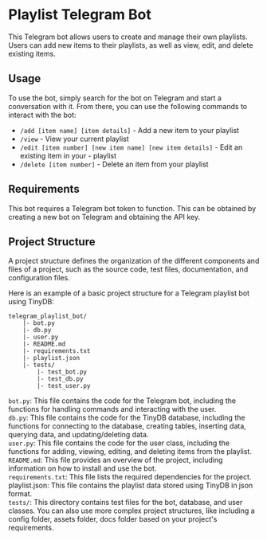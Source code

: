 # Playlist Telegram Bot
This Telegram bot allows users to create and manage their own playlists. Users can add new items to their playlists, as well as view, edit, and delete existing items.

## Usage
To use the bot, simply search for the bot on Telegram and start a conversation with it. From there, you can use the following commands to interact with the bot:

- `/add [item name] [item details]` - Add a new item to your playlist
- `/view` - View your current playlist
- `/edit [item number] [new item name] [new item details]` - Edit an existing item in your - playlist
- `/delete [item number]` - Delete an item from your playlist

## Requirements
This bot requires a Telegram bot token to function. This can be obtained by creating a new bot on Telegram and obtaining the API key.

## Project Structure
A project structure defines the organization of the different components and files of a project, such as the source code, test files, documentation, and configuration files.

Here is an example of a basic project structure for a Telegram playlist bot using TinyDB:

```
telegram_playlist_bot/
    |- bot.py
    |- db.py
    |- user.py
    |- README.md
    |- requirements.txt
    |- playlist.json
    |- tests/
        |- test_bot.py
        |- test_db.py
        |- test_user.py
```

`bot.py`: This file contains the code for the Telegram bot, including the functions for handling commands and interacting with the user. \
`db.py`: This file contains the code for the TinyDB database, including the functions for connecting to the database, creating tables, inserting data, querying data, and updating/deleting data. \
`user.py`: This file contains the code for the user class, including the functions for adding, viewing, editing, and deleting items from the playlist. \
`README.md`: This file provides an overview of the project, including information on how to install and use the bot. \
`requirements.txt`: This file lists the required dependencies for the project.
playlist.json: This file contains the playlist data stored using TinyDB in json format. \
`tests/`: This directory contains test files for the bot, database, and user classes.
You can also use more complex project structures, like including a config folder, assets folder, docs folder based on your project's requirements.
